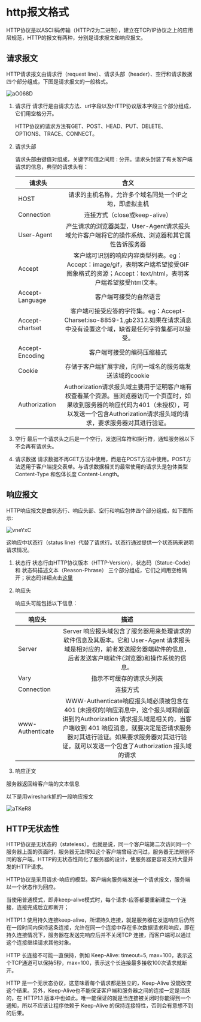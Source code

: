 # http报文格式

HTTP协议是以ASCⅡ码传输（HTTP/2为二进制），建立在TCP/IP协议之上的应用层规范，HTTP的报文有两种，分别是请求报文和响应报文。

## 请求报文

HTTP请求报文由请求行（request line）、请求头部（header）、空行和请求数据四个部分组成，下图是请求报文的一般格式。

![aO068D](https://zhuduanlei-1256381138.cos.ap-guangzhou.myqcloud.com/uPic/aO068D.jpg)

1. 请求行
    请求行是由请求方法、url字段以及HTTP协议版本字段三个部分组成，它们用空格分开。

    HTTP协议的请求方法有GET、POST、HEAD、PUT、DELETE、OPTIONS、TRACE、CONNECT。

2. 请求头部

    请求头部由键值对组成，关键字和值之间用 : 分开。请求头封装了有关客户端请求的信息，典型的请求头有：

    |  请求头        | 含义           |
    | ------------- |:-------------:|
    |HOST           | 请求的主机名称，允许多个域名同处一个IP之地，即虚拟主机|
    |Connection     | 连接方式（close或keep-alive）|
    |User-Agent     | 产生请求的浏览器类型，User-Agent请求报头域允许客户端将它的操作系统、浏览器和其它属性告诉服务器 |
    |Accept         | 客户端可识别的响应内容类型列表。eg：Accept：image/gif，表明客户端希望接受GIF图象格式的资源；Accept：text/html，表明客户端希望接受html文本。 |
    |Accept-Language| 客户端可接受的自然语言|
    |Accept-chartset| 客户端可接受应答的字符集。eg：Accept-Charset:iso-8859-1,gb2312.如果在请求消息中没有设置这个域，缺省是任何字符集都可以接受。 |
    |Accept-Encoding| 客户端可接受的编码压缩格式|
    |Cookie         | 存储于客户端扩展字段，向同一域名的服务端发送该域的cookie |
    |Authorization  | Authorization请求报头域主要用于证明客户端有权查看某个资源。当浏览器访问一个页面时，如果收到服务器的响应代码为401（未授权），可以发送一个包含Authorization请求报头域的请求，要求服务器对其进行验证。|

3. 空行
    最后一个请求头之后是一个空行，发送回车符和换行符，通知服务器以下不会再有请求头。

4. 请求数据
    请求数据不再GET方法中使用，而是在POST方法中使用。POST方法适用于客户端提交表单。与请求数据相关的最常使用的请求头是包体类型 Content-Type 和包体长度 Content-Length。

## 响应报文

HTTP响应报文是由状态行、响应头部、空行和响应包体四个部分组成，如下图所示:

![vneYxC](https://zhuduanlei-1256381138.cos.ap-guangzhou.myqcloud.com/uPic/vneYxC.jpg)

这响应中状态行（status line）代替了请求行。状态行通过提供一个状态码来说明请求情况。

1. 状态行
    状态行由HTTP协议版本（HTTP-Version），状态码（Statue-Code） 和 状态码描述文本（Reason-Phrase） 三个部分组成，它们之间用空格隔开；状态码详细点击[这里](06.statecode.md)

2. 响应头

    响应头可能包括以下信息：

    |  响应头          | 描述           |
    | --------------- |:-------------:|
    |Server           | Server 响应报头域包含了服务器用来处理请求的软件信息及其版本。它和 User-Agent 请求报头域是相对应的，前者发送服务器端软件的信息，后者发送客户端软件(浏览器)和操作系统的信息。|
    |Vary             | 指示不可缓存的请求头列表|
    |Connection       | 连接方式 |
    |www-Authenticate | WWW-Authenticate响应报头域必须被包含在401 (未授权的)响应消息中，这个报头域和前面讲到的Authorization 请求报头域是相关的，当客户端收到 401 响应消息，就要决定是否请求服务器对其进行验证。如果要求服务器对其进行验证，就可以发送一个包含了Authorization 报头域的请求 |

3. 响应正文

服务器返回给客户端的文本信息

以下是用wireshark抓的一段响应报文

![aTKeR8](https://zhuduanlei-1256381138.cos.ap-guangzhou.myqcloud.com/uPic/aTKeR8.png)

## HTTP无状态性

HTTP协议是无状态的（stateless）。也就是说，同一个客户端第二次访问同一个服务器上面的页面时，服务器无法得知这个客户端曾经访问过，服务器无法辨别不同的客户端。HTTP的无状态性简化了服务器的设计，使服务器更容易支持大量并发的HTTP请求。

HTTP协议是采用请求-响应的模型。客户端向服务端发送一个请求报文，服务端以一个状态作为回应。

当使用普通模式，即非keep-alive模式时，每个请求-应答都要重新建立一个连接，连接完成后立即断开；

HTTP1.1 使用持久连接keep-alive，所谓持久连接，就是服务器在发送响应后仍然在一段时间内保持这条连接，允许在同一个连接中存在多次数据请求和响应，即在持久连接情况下，服务器在发送完响应后并不关闭TCP 连接，而客户端可以通过这个连接继续请求其他对象。

HTTP 长连接不可能一直保持，例如 Keep-Alive: timeout=5, max=100，表示这个TCP通道可以保持5秒，max=100，表示这个长连接最多接收100次请求就断开。

HTTP 是一个无状态协议，这意味着每个请求都是独立的，Keep-Alive 没能改变这个结果。另外，Keep-Alive也不能保证客户端和服务器之间的连接一定是活跃的，在 HTTP1.1 版本中也如此。唯一能保证的就是当连接被关闭时你能得到一个通知，所以不应该让程序依赖于 Keep-Alive 的保持连接特性，否则会有意想不到的后果。
